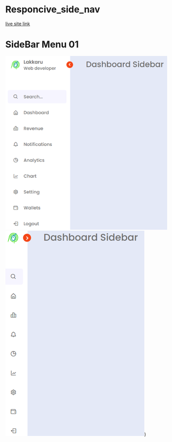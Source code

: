 # Responcive_side_nav
[live site link](https://lakkaru.github.io/Responcive_side_nav/)
# SideBar Menu 01

![ScrenShot 1](/ScereenShot%201.PNG)
![ScrenShot 2](/ScereenShot%202.PNG))

